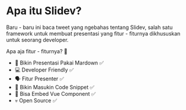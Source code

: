 
# Apa itu Slidev?

Baru - baru ini baca tweet yang ngebahas tentang Slidev, salah satu framework untuk membuat presentasi yang fitur - fiturnya dikhususkan untuk seorang developer.

Apa aja fitur - fiturnya? 🤔

- 📖 Bikin Presentasi Pakai Mardown ✅
- 💻 Developer Friendly ✅
- 🗣 Fitur Presenter ✅
- 🐳 Bikin Masukin Code Snippet ✅
- 🤯 Bisa Embed Vue Component ✅
- 💀 Open Source ✅
